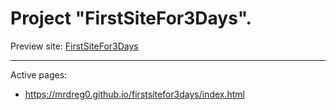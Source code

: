 # Project "FirstSiteFor3Days".

Preview site: [FirstSiteFor3Days](https://mrdreg0.github.io/firstsitefor3days)

---

Active pages: 
* https://mrdreg0.github.io/firstsitefor3days/index.html
